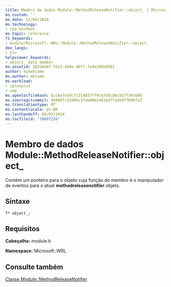 ```yaml
---
title: Membro de dados Module::MethodReleaseNotifier::object_ | Microsoft Docs
ms.custom: ''
ms.date: 11/04/2016
ms.technology:
- cpp-windows
ms.topic: reference
f1_keywords:
- module/Microsoft::WRL::Module::MethodReleaseNotifier::object_
dev_langs:
- C++
helpviewer_keywords:
- object_ data member
ms.assetid: 502d4a6f-f612-4d4e-9df7-fede288e9501
author: mikeblome
ms.author: mblome
ms.workload:
- cplusplus
- uwp
ms.openlocfilehash: bcc6efe59c71314837ff9c47d9c86c5b7f36c608
ms.sourcegitcommit: 4586bfc32d8bc37ab08b24816d7fad5df709bfa3
ms.translationtype: MT
ms.contentlocale: pt-BR
ms.lasthandoff: 08/07/2018
ms.locfileid: "39607226"
---
```

# <a name="modulemethodreleasenotifierobject-data-member"></a>Membro de dados Module::MethodReleaseNotifier::object_
Contém um ponteiro para o objeto cuja função de membro é o manipulador de eventos para o atual **methodreleasenotifier** objeto.  
  
## <a name="syntax"></a>Sintaxe  
  
```  
T* object_;  
```  
  
## <a name="requirements"></a>Requisitos  
 **Cabeçalho:** module.h  
  
 **Namespace:** Microsoft::WRL  
  
## <a name="see-also"></a>Consulte também  
 [Classe Module::MethodReleaseNotifier](../windows/module-methodreleasenotifier-class.md)